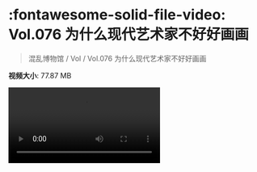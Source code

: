 # :fontawesome-solid-file-video: Vol.076 为什么现代艺术家不好好画画

> 混乱博物馆 / Vol / Vol.076 为什么现代艺术家不好好画画

**视频大小**: 77.87 MB

<div class="video"><video src="https://file.hsyhx.top/archive/混乱博物馆/Vol/Vol.076 为什么现代艺术家不好好画画.mp4" controls preload>🤔 您的浏览器不支持 video 标签</video></div>